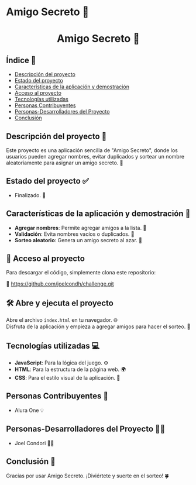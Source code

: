 # Amigo Secreto 🎉

<h1 align="center">Amigo Secreto 🤫</h1>

## Índice 📑

- [Descripción del proyecto](#descripción-del-proyecto)
- [Estado del proyecto](#estado-del-proyecto)
- [Características de la aplicación y demostración](#características-de-la-aplicación-y-demostración)
- [Acceso al proyecto](#acceso-al-proyecto)
- [Tecnologías utilizadas](#tecnologías-utilizadas)
- [Personas Contribuyentes](#personas-contribuyentes)
- [Personas-Desarrolladores del Proyecto](#personas-desarrolladores)
- [Conclusión](#conclusión)

## <a id="descripción-del-proyecto"></a>Descripción del proyecto 📜

Este proyecto es una aplicación sencilla de "Amigo Secreto", donde los usuarios pueden agregar nombres, evitar duplicados y sortear un nombre aleatoriamente para asignar un amigo secreto. 🎁

## <a id="estado-del-proyecto"></a>Estado del proyecto ✅

- Finalizado. 🎉

## <a id="características-de-la-aplicación-y-demostración"></a>Características de la aplicación y demostración 🚀

- **Agregar nombres**: Permite agregar amigos a la lista. 📝
- **Validación**: Evita nombres vacíos o duplicados. 🚫
- **Sorteo aleatorio**: Genera un amigo secreto al azar. 🎲

## <a id="acceso-al-proyecto"></a>📁 Acceso al proyecto

Para descargar el código, simplemente clona este repositorio:

📁 https://github.com/joelcondh/challenge.git

## <a id="abre-y-ejecuta-el-proyecto"></a>🛠️ Abre y ejecuta el proyecto

Abre el archivo `index.html` en tu navegador. 🌐  
Disfruta de la aplicación y empieza a agregar amigos para hacer el sorteo. 🎉

## <a id="tecnologías-utilizadas"></a>Tecnologías utilizadas 💻

- **JavaScript**: Para la lógica del juego. ⚙️
- **HTML**: Para la estructura de la página web. 🌍
- **CSS**: Para el estilo visual de la aplicación. 🎨

## <a id="personas-contribuyentes"></a>Personas Contribuyentes 🙌

- Alura One 💡

## <a id="personas-desarrolladores"></a>Personas-Desarrolladores del Proyecto 👨‍💻

- Joel Condori 🙋‍♂️

## <a id="conclusión"></a>Conclusión 🎯

Gracias por usar Amigo Secreto. ¡Diviértete y suerte en el sorteo! 🍀
